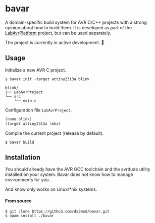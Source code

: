 # bavar

A domain-specific build system for AVR C/C++ projects with a strong opinion about how to build them.
It is developed as part of the [LabAvrPlatform](https://github.com/dx3mod/LabAvrPlatform) project, but can be used separately.

The project is currently in active development. :construction:

## Usage

Initialize a new AVR C project.

```console
$ bavar init -target attiny2313a blink
```

```
blink/
├── LabAvrProject
└── src
    └── main.c
```

Configuration file `LabAvrProject`.

```lisp
(name blink)
(target attiny2313a 1mhz)
```

Compile the current project (release by default).

```console
$ bavar build
```

## Installation

You should already have the AVR GCC toolchain and the avrdude utility installed on your system. Bavar does not know how to manage environments for you.

And know only works on Linux/*nix systems.

#### From source

```console
$ git clone https://github.com/dx3mod/bavar.git
$ opam install ./bavar
```
